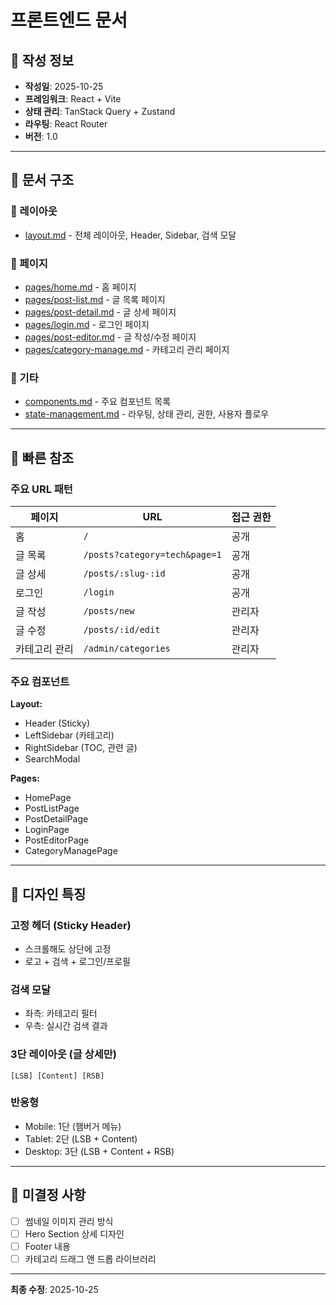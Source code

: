 # 프론트엔드 문서

## 📅 작성 정보
- **작성일**: 2025-10-25
- **프레임워크**: React + Vite
- **상태 관리**: TanStack Query + Zustand
- **라우팅**: React Router
- **버전**: 1.0

---

## 📂 문서 구조

### 📐 레이아웃
- [layout.md](./layout.md) - 전체 레이아웃, Header, Sidebar, 검색 모달

### 📄 페이지
- [pages/home.md](./pages/home.md) - 홈 페이지
- [pages/post-list.md](./pages/post-list.md) - 글 목록 페이지
- [pages/post-detail.md](./pages/post-detail.md) - 글 상세 페이지
- [pages/login.md](./pages/login.md) - 로그인 페이지
- [pages/post-editor.md](./pages/post-editor.md) - 글 작성/수정 페이지
- [pages/category-manage.md](./pages/category-manage.md) - 카테고리 관리 페이지

### 🧩 기타
- [components.md](./components.md) - 주요 컴포넌트 목록
- [state-management.md](./state-management.md) - 라우팅, 상태 관리, 권한, 사용자 플로우

---

## 🎯 빠른 참조

### 주요 URL 패턴
| 페이지 | URL | 접근 권한 |
|--------|-----|----------|
| 홈 | `/` | 공개 |
| 글 목록 | `/posts?category=tech&page=1` | 공개 |
| 글 상세 | `/posts/:slug-:id` | 공개 |
| 로그인 | `/login` | 공개 |
| 글 작성 | `/posts/new` | 관리자 |
| 글 수정 | `/posts/:id/edit` | 관리자 |
| 카테고리 관리 | `/admin/categories` | 관리자 |

### 주요 컴포넌트

**Layout:**
- Header (Sticky)
- LeftSidebar (카테고리)
- RightSidebar (TOC, 관련 글)
- SearchModal

**Pages:**
- HomePage
- PostListPage
- PostDetailPage
- LoginPage
- PostEditorPage
- CategoryManagePage

---

## 🎨 디자인 특징

### 고정 헤더 (Sticky Header)
- 스크롤해도 상단에 고정
- 로고 + 검색 + 로그인/프로필

### 검색 모달
- 좌측: 카테고리 필터
- 우측: 실시간 검색 결과

### 3단 레이아웃 (글 상세만)
```
[LSB] [Content] [RSB]
```

### 반응형
- Mobile: 1단 (햄버거 메뉴)
- Tablet: 2단 (LSB + Content)
- Desktop: 3단 (LSB + Content + RSB)

---

## 📝 미결정 사항

- [ ] 썸네일 이미지 관리 방식
- [ ] Hero Section 상세 디자인
- [ ] Footer 내용
- [ ] 카테고리 드래그 앤 드롭 라이브러리

---

**최종 수정**: 2025-10-25
